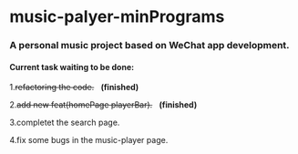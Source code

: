 # music-palyer-minPrograms
### A personal music project based on WeChat app development.
#### Current task waiting to be done: 
1.~~refactoring the code.~~&nbsp;&nbsp; **(finished)**  

2.~~add new feat(homePage playerBar).~~&nbsp;&nbsp; **(finished)**  

3.completet the search page.    

4.fix some bugs in the music-player page.

